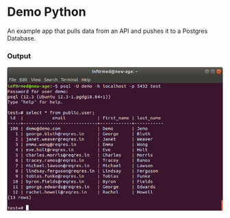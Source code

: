 # Demo Python

An example app that pulls data from an API and pushes it to a Postgres Database.

### Output

![alt text](https://github.com/1nF0rmed/demoDB/raw/master/images/dataupdated.png "Database updated with records")